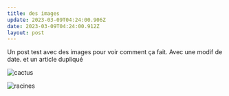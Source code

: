 ```yaml
---
title: des images
update: 2023-03-09T04:24:00.906Z
date: 2023-03-09T04:24:00.912Z
layout: post
---
```

Un post test avec des images pour voir comment ça fait. Avec une modif de date. et un article dupliqué

![cactus](https://res.cloudinary.com/daz7gamgu/image/upload/v1658199814/large_img2_a0c5f3c477.jpg "cactus")

![racines](https://res.cloudinary.com/daz7gamgu/image/upload/v1658199810/img4_8d2ad9cdd6.jpg "racines")